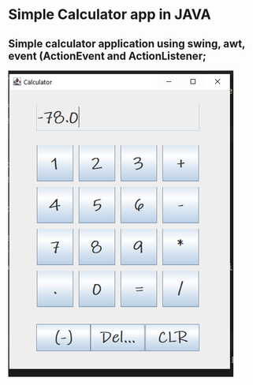 # Simple Calculator app in JAVA

## Simple calculator application using swing, awt, event (ActionEvent and ActionListener;


![](Capture.PNG)
